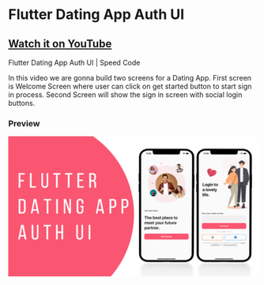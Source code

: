 # Flutter Dating App Auth UI

## [Watch it on YouTube](https://youtu.be/aXxMek9kXAA)

Flutter Dating App Auth UI | Speed Code

In this video we are gonna build two screens for a Dating App. First screen is Welcome Screen where user can click on get started button to start sign in process. Second Screen will show the sign in screen with social login buttons.

### Preview

![App UI](/preview.jpg)
